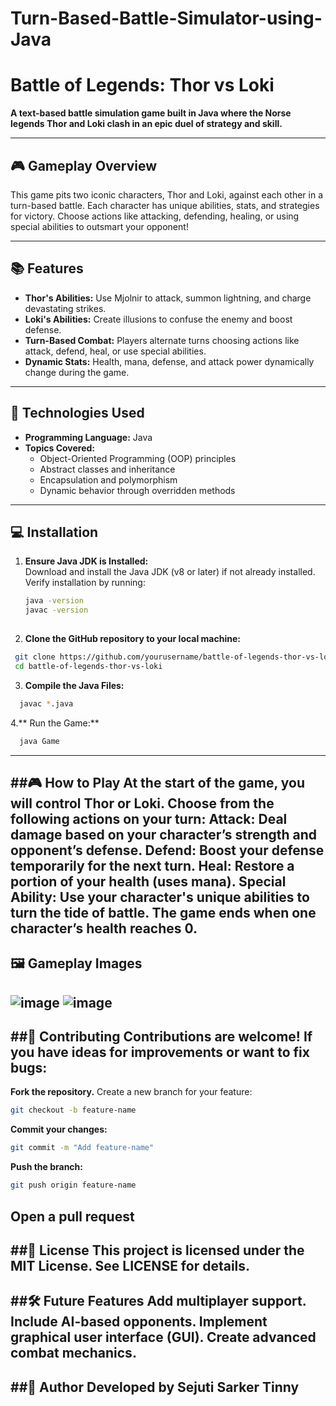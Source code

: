 # Turn-Based-Battle-Simulator-using-Java

# Battle of Legends: Thor vs Loki  

**A text-based battle simulation game built in Java where the Norse legends Thor and Loki clash in an epic duel of strategy and skill.**

---

## 🎮 Gameplay Overview  
This game pits two iconic characters, Thor and Loki, against each other in a turn-based battle. Each character has unique abilities, stats, and strategies for victory. Choose actions like attacking, defending, healing, or using special abilities to outsmart your opponent!

---

## 📚 Features  
- **Thor's Abilities:** Use Mjolnir to attack, summon lightning, and charge devastating strikes.  
- **Loki's Abilities:** Create illusions to confuse the enemy and boost defense.  
- **Turn-Based Combat:** Players alternate turns choosing actions like attack, defend, heal, or use special abilities.  
- **Dynamic Stats:** Health, mana, defense, and attack power dynamically change during the game.  

---

## 📂 Technologies Used  
- **Programming Language:** Java  
- **Topics Covered:**  
  - Object-Oriented Programming (OOP) principles  
  - Abstract classes and inheritance  
  - Encapsulation and polymorphism  
  - Dynamic behavior through overridden methods  

---

## 💻 Installation  
1. **Ensure Java JDK is Installed:**  
   Download and install the Java JDK (v8 or later) if not already installed.  
   Verify installation by running:  
   ```bash
   java -version
   javac -version
  
2. **Clone the GitHub repository to your local machine:**
  ```bash
   git clone https://github.com/yourusername/battle-of-legends-thor-vs-loki.git
   cd battle-of-legends-thor-vs-loki
```
3. **Compile the Java Files:**
  ```bash
    javac *.java
```
  
4.** Run the Game:**
  ```bash
    java Game
```
---
##🎮 How to Play
At the start of the game, you will control Thor or Loki.
Choose from the following actions on your turn:
**Attack:** Deal damage based on your character’s strength and opponent’s defense.
**Defend:** Boost your defense temporarily for the next turn.
**Heal:** Restore a portion of your health (uses mana).
**Special Ability:** Use your character's unique abilities to turn the tide of battle.
The game ends when one character’s health reaches 0.
---

## 🖼️ Gameplay Images

![image](https://github.com/user-attachments/assets/5e9fc360-23f8-436c-aa3d-517a9227ed2b)
![image](https://github.com/user-attachments/assets/07b62f57-9963-46a1-99a4-64d196f97aa8)
---
##🤝 Contributing
Contributions are welcome! If you have ideas for improvements or want to fix bugs:
---
**Fork the repository.**
Create a new branch for your feature:
```bash
git checkout -b feature-name
```
**Commit your changes:**
```bash
git commit -m "Add feature-name"
```
**Push the branch:**
```bash
git push origin feature-name
```
**Open a pull request**
---
##📜 License
This project is licensed under the MIT License. See LICENSE for details.
---
##🛠️ Future Features
Add multiplayer support.
Include AI-based opponents.
Implement graphical user interface (GUI).
Create advanced combat mechanics.
---
##🔗 Author
Developed by Sejuti Sarker Tinny
---
